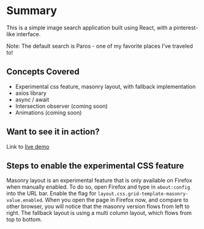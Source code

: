 # Summary

This is a simple image search application built using React, with a pinterest-like interface. 

Note: The default search is Paros - one of my favorite places I've traveled to!

## Concepts Covered

* Experimental css feature, masonry layout, with fallback implementation
* axios library
* async / await
* Intersection observer (coming soon)
* Animations (coming soon)

## Want to see it in action?

Link to [live demo](https://hanahboles.github.io/masonry-grid-demo/)

## Steps to enable the experimental CSS feature

Masonry layout is an experimental feature that is only available on Firefox when manually enabled. To do so, open Firefox and type in `about:config` into the URL bar. Enable the flag for `layout.css.grid-template-masonry-value.enabled`. When you open the page in Firefox now, and compare to other browser, you will notice that the masonry version flows from left to right. The fallback layout is using a multi column layout, which flows from top to bottom. 
